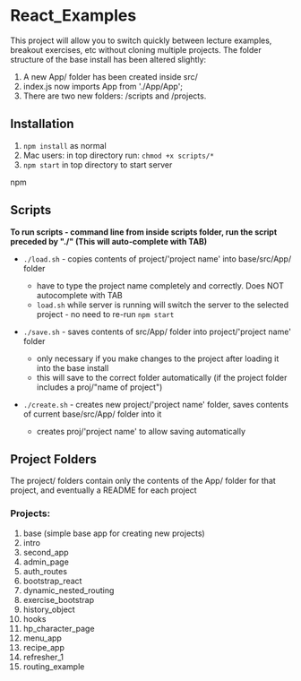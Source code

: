 # React_Examples

This project will allow you to switch quickly between lecture examples, breakout exercises, etc without cloning multiple projects. 
The folder structure of the base install has been altered slightly: 
1. A new App/ folder has been created inside src/
2. index.js now imports App from './App/App';
3. There are two new folders: /scripts and /projects.
 
## Installation
1. `npm install` as normal
2. Mac users: in top directory run: `chmod +x scripts/*`
3. `npm start` in top directory to start server


 npm

## Scripts
**To run scripts - command line from inside scripts folder, run the script preceded by "./"  (This will auto-complete with TAB)**

- `./load.sh` - copies contents of project/'project name' into base/src/App/ folder 
  -  have to type the project name completely and correctly. Does NOT autocomplete with TAB
  -  `load.sh` while server is running will switch the server to the selected project - no need to re-run `npm start`


- `./save.sh` - saves contents of src/App/ folder into project/'project name' folder 
  - only necessary if you make changes to the project after loading it into the base install
  - this will save to the correct folder automatically (if the project folder includes a proj/"name of project")

- `./create.sh` - creates new project/'project name' folder, saves contents of current base/src/App/ folder into it 
   - creates proj/'project name' to allow saving automatically

## Project Folders
The project/ folders contain only the contents of the App/ folder for that project, and eventually a README for each project

### Projects:
1. base (simple base app for creating new projects)
2. intro
3. second_app
4. admin_page
5. auth_routes
6. bootstrap_react
7. dynamic_nested_routing
8. exercise_bootstrap
9. history_object
10. hooks
11. hp_character_page
12. menu_app
13. recipe_app
14. refresher_1
15. routing_example

